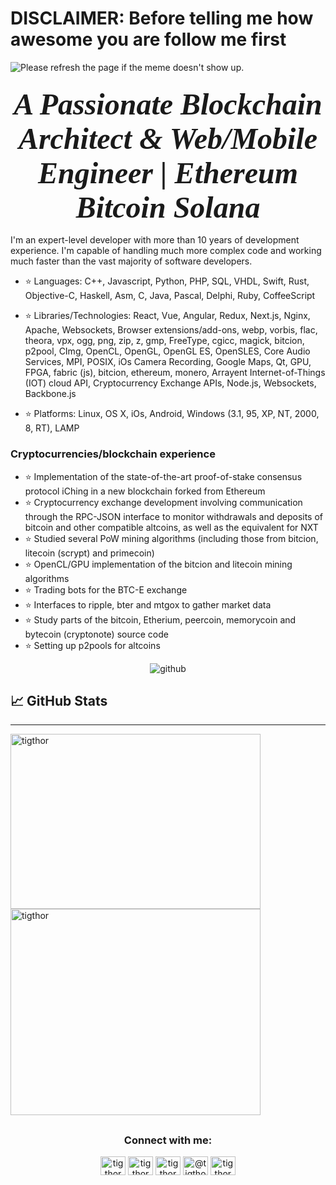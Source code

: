 # DISCLAIMER: Before telling me how awesome you are follow me first

<img src='https://random-memer.herokuapp.com/' title="Meme" alt="Please refresh the page if the meme doesn't show up.">


<h3 align="center">
   <strong><i>
      <font size="7" face="times new roman"> A Passionate Blockchain Architect & Web/Mobile Engineer | Ethereum Bitcoin Solana</font>
         </i>
      </strong></h3>
I'm an expert-level developer with more than 10 years of development experience. I'm capable of handling much more complex code and working much faster than the vast majority of software developers.

* ⭐️ Languages: C++, Javascript, Python, PHP, SQL, VHDL, Swift, Rust, Objective-C, Haskell, Asm, C, Java, Pascal, Delphi, Ruby, CoffeeScript
* ⭐️ Libraries/Technologies: React, Vue, Angular, Redux, Next.js, Nginx, Apache, Websockets, Browser extensions/add-ons, webp, vorbis, flac, theora, vpx, ogg, png, zip, z, gmp, FreeType, cgicc, magick, bitcion, p2pool, CImg, OpenCL, OpenGL, OpenGL ES, OpenSLES, Core Audio Services, MPI, POSIX, iOs Camera Recording, Google Maps, Qt, GPU, FPGA, fabric (js), bitcion, ethereum, monero, Arrayent Internet-of-Things (IOT) cloud API, Cryptocurrency Exchange APIs, Node.js, Websockets, Backbone.js

* ⭐️ Platforms: Linux, OS X, iOs, Android, Windows (3.1, 95, XP, NT, 2000, 8, RT), LAMP


### Cryptocurrencies/blockchain experience
* ⭐ Implementation of the state-of-the-art proof-of-stake consensus protocol iChing in a new blockchain forked from Ethereum
* ⭐️ Cryptocurrency exchange development involving communication through the RPC-JSON interface to monitor withdrawals and deposits of bitcoin and other compatible altcoins, as well as the equivalent for NXT
* ⭐️ Studied several PoW mining algorithms (including those from bitcion, litecoin (scrypt) and primecoin)
* ⭐️ OpenCL/GPU implementation of the bitcion and litecoin mining algorithms
* ⭐️ Trading bots for the BTC-E exchange
* ⭐️ Interfaces to ripple, bter and mtgox to gather market data
* ⭐️ Study parts of the bitcoin, Etherium, peercoin, memorycoin and bytecoin (cryptonote) source code
* ⭐️ Setting up p2pools for altcoins



<p align="center"> <img src="https://komarev.com/ghpvc/?username=tigthor&label=Profile%20views&color=0e75b6&style=flat" alt="github" /> </p>



   ## &#x1f4c8; GitHub Stats
-------------------------------

<p><img align="left" src="https://github-readme-stats.vercel.app/api/top-langs?username=tigthor&show_icons=true&locale=en&count_private=true&layout=compact&langs_count=8" width="400" height="280" alt="tigthor" /></p>

<p>&nbsp;<img align="center" src="https://github-readme-stats.vercel.app/api?username=tigthor&show_icons=true&count_private=true&locale=en&theme=cobalt" height="330" width="400" alt="tigthor" /></p>

##
 
<h3 align="center">Connect with me:</h3>
<p align="center">
<a href="https://codepen.io/tigthor" target="blank"><img align="center" src="https://cdn.jsdelivr.net/npm/simple-icons@3.0.1/icons/codepen.svg" alt="tigthor" height="30" width="40" /></a>
<a href="https://dev.to/tigthor" target="blank"><img align="center" src="https://cdn.jsdelivr.net/npm/simple-icons@3.0.1/icons/dev-dot-to.svg" alt="tigthor" height="30" width="40" /></a>
<a href="https://twitter.com/tigthor" target="blank"><img align="center" src="https://cdn.jsdelivr.net/npm/simple-icons@3.0.1/icons/twitter.svg" alt="tigthor" height="30" width="40" /></a>
<a href="https://medium.com/@tigthor" target="blank"><img align="center" src="https://cdn.jsdelivr.net/npm/simple-icons@3.0.1/icons/medium.svg" alt="@tigthor" height="30" width="40" /></a>
<a href="https://www.hackerrank.com/tigthor" target="blank"><img align="center" src="https://cdn.jsdelivr.net/npm/simple-icons@3.0.1/icons/hackerrank.svg" alt="tigthor" height="30" width="40" /></a>
</p>
